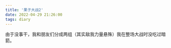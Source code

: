 ```yaml
---
title: '果子大战2'
date: 2022-04-29 21:26:00
tags: diary
---
```

由于没事干，我和朋友们分成两组（其实敌我力量悬殊）我在整场大战时没吃过暗箭。

